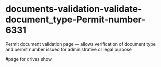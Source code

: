 # documents-validation-validate-document_type-Permit-number-6331
Permit document validation page — allows verification of document
type and permit number issued for administrative or legal purpose


#page for drives show
